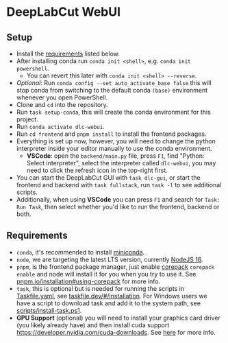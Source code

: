 # DeepLabCut WebUI

## Setup

- Install the [requirements](#requirements) listed below.
- After installing conda run `conda init <shell>`, e.g. `conda init powershell`.
  - You can revert this later with `conda init <shell> --reverse`.
- *Optional*: Run `conda config --set auto_activate_base false` this will stop conda from switching to the default conda `(base)` environment whenever you open PowerShell.
- Clone and `cd` into the repository.
- Run `task setup-conda`, this will create the conda environment for this project.
- Run `conda activate dlc-webui`.
- Run `cd frontend` and `pnpm install` to install the frontend packages.
- Everything is set up now, however, you will need to change the python interpreter inside your editor manually to use the conda environment.
  - **VSCode**: open the `backend/main.py` file, press `F1`, find "Python: Select interpreter", select the interpreter called `dlc-webui`, you may need to click the refresh icon in the top-right first.
- You can start the DeepLabCut GUI with `task dlc-gui`, or start the frontend and backend with `task fullstack`, run `task -l` to see additional scripts.
- Additionally, when using **VSCode** you can press `F1` and search for `Task: Run Task`, then select whether you'd like to run the frontend, backend or both.

## Requirements

- `conda`, it's recommended to install [miniconda](https://docs.conda.io/en/latest/miniconda.html).
- `node`, we are targeting the latest LTS version, currently [NodeJS 16](https://nodejs.org/en/download/).
- `pnpm`, is the frontend package manager, just enable [corepack](https://nodejs.org/api/corepack.html) `corepack enable` and node will install it for you when you try to use it. See [pnpm.io/installation#using-corepack](https://pnpm.io/installation#using-corepack) for more info.
- `task`, this is optional but is needed for running the scripts in [Taskfile.yaml](Taskfile.yaml), see [taskfile.dev/#/installation](https://taskfile.dev/#/installation). For Windows users we have a script to download task and add it to the system path, see [scripts/install-task.ps1](scripts/install-task.ps1).
- **GPU Support** (optional) you will need to install your graphics card driver (you likely already have) and then install cuda support https://developer.nvidia.com/cuda-downloads. See [here](https://github.com/DeepLabCut/DeepLabCut/blob/master/docs/installation.md#gpu-support) for more info.

